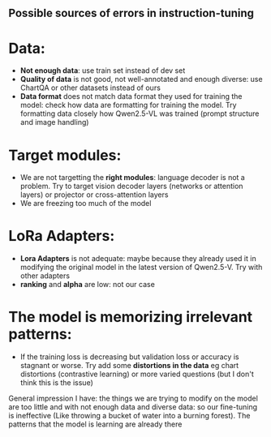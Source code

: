 ## Possible sources of errors in instruction-tuning

# Data:
- **Not enough data**: use train set instead of dev set
- **Quality of data** is not good, not well-annotated and enough diverse: use ChartQA or other datasets instead of ours
- **Data format** does not match data format they used for training the model: check how data are formatting for training the model. Try formatting data closely how Qwen2.5-VL was trained (prompt structure and image handling)

#  Target modules:
- We are not targetting the **right modules**: language decoder is not a problem. Try to target vision decoder layers (networks or attention layers) or projector or cross-attention layers
- We are freezing too much of the model

# LoRa Adapters:
- **Lora Adapters** is not adequate: maybe because they already used it in modifying the original model in the latest version of Qwen2.5-V. Try with other adapters
- **ranking** and **alpha** are low: not our case

# The model is memorizing irrelevant patterns:
- If the training loss is decreasing but validation loss or accuracy is stagnant or worse. Try add some **distortions in the data** eg chart distortions (contrastive learning) or more varied questions (but I don't think this is the issue)

General impression I have: the things we are trying to modify on the model are too little and with not enough data and diverse data: so our fine-tuning is ineffective (Like throwing a bucket of water into a burning forest). The patterns that the model is learning are already there
